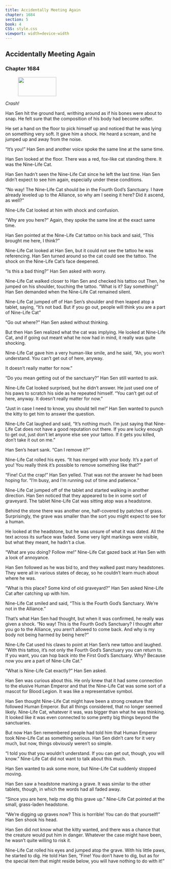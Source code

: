 ```yaml
---
title: Accidentally Meeting Again
chapter: 1684
section: 5
book: 4
CSS: style.css
viewport: width=device-width
---
```


## Accidentally Meeting Again

### Chapter 1684

<figure>
	<img src="../Images/gem.gif" alt="" id="gem" width="120" height="60" />
</figure>

*Crash!*

Han Sen hit the ground hard, writhing around as if his bones were about to snap. He felt sure that the composition of his body had become softer.

He set a hand on the floor to pick himself up and noticed that he was lying on something very soft. It gave him a shock. He heard a scream, and he jumped up and away from the noise.

“It’s you!” Han Sen and another voice spoke the same line at the same time.

Han Sen looked at the floor. There was a red, fox-like cat standing there. It was the Nine-Life Cat.

Han Sen hadn’t seen the Nine-Life Cat since he left the last time. Han Sen didn’t expect to see him again, especially under these conditions.

“No way! The Nine-Life Cat should be in the Fourth God’s Sanctuary. I have already leveled up to the Alliance, so why am I seeing it here? Did it ascend, as well?”

Nine-Life Cat looked at him with shock and confusion.

“Why are you here?” Again, they spoke the same line at the exact same time.

Han Sen pointed at the Nine-Life Cat tattoo on his back and said, “This brought me here, I think?”

Nine-Life Cat looked at Han Sen, but it could not see the tattoo he was referencing. Han Sen turned around so the cat could see the tattoo. The shock on the Nine-Life Cat’s face deepened.

“Is this a bad thing?” Han Sen asked with worry.

Nine-Life Cat walked closer to Han Sen and checked his tattoo out Then, he jumped on his shoulder, touching the tattoo. “What is it? Say something!” Han Sen demanded when the Nine-Life Cat remained silent.

Nine-Life Cat jumped off of Han Sen’s shoulder and then leaped atop a tablet, saying, “It’s not bad. But if you go out, people will think you are a part of Nine-Life Cat”

“Go out where?” Han Sen asked without thinking.

But then Han Sen realized what the cat was implying. He looked at Nine-Life Cat, and if going out meant what he now had in mind, it really was quite shocking.

Nine-Life Cat gave him a very human-like smile, and he said, “Ah, you won’t understand. You can’t get out of here, anyway.

It doesn’t really matter for now.”

“Do you mean getting out of the sanctuary?” Han Sen still wanted to ask.

Nine-Life Cat looked surprised, but he didn’t answer. He just used one of his paws to scratch his side as he repeated himself. “You can’t get out of here, anyway. It doesn’t really matter for now.”

“Just in case I need to know, you should tell me!” Han Sen wanted to punch the kitty to get him to answer the question.

Nine-Life Cat laughed and said, “It’s nothing much. I’m just saying that Nine-Life Cat does not have a good reputation out there. If you are lucky enough to get out, just don’t let anyone else see your tattoo. If it gets you killed, don’t take it out on me.”

Han Sen’s heart sank. “Can I remove it?”

Nine-Life Cat rolled his eyes. “It has merged with your body. It’s a part of you! You really think it’s possible to remove something like that?”

“Fine! Cut the crap!” Han Sen yelled. That was not the answer he had been hoping for. “I’m busy, and I’m running out of time and patience.”

Nine-Life Cat jumped off of the tablet and started walking in another direction. Han Sen noticed that they appeared to be in some sort of graveyard. The tablet Nine-Life Cat was sitting atop was a headstone.

Behind the stone there was another one, half-covered by patches of grass. Surprisingly, the grave was smaller than the sort you might expect to see for a human.

He looked at the headstone, but he was unsure of what it was dated. All the text across its surface was faded. Some very light markings were visible, but what they meant, he hadn’t a clue.

“What are you doing? Follow me!” Nine-Life Cat gazed back at Han Sen with a look of annoyance.

Han Sen followed as he was bid to, and they walked past many headstones. They were all in various states of decay, so he couldn’t learn much about where he was.

“What is this place? Some kind of old graveyard?” Han Sen asked Nine-Life Cat after catching up with him.

Nine-Life Cat smiled and said, “This is the Fourth God’s Sanctuary. We’re not in the Alliance.”

That’s what Han Sen had thought, but when it was confirmed, he really was given a shock. “No way! This is the Fourth God’s Sanctuary? I thought after you go to the Alliance, you aren’t allowed to come back. And why is my body not being harmed by being here?”

Nine-Life Cat used his claws to point at Han Sen’s new tattoo and laughed. “With this tattoo, it’s not only the Fourth God’s Sanctuary you can return to. If you want, you can hop back into the First God’s Sanctuary. Why? Because now you are a part of Nine-Life Cat.”

“What is Nine-Life Cat exactly?” Han Sen asked.

Han Sen was curious about this. He only knew that it had some connection to the elusive Human Emperor and that the Nine-Life Cat was some sort of a mascot for Blood Legion. It was like a representative symbol.

Han Sen thought Nine-Life Cat might have been a strong creature that followed Human Emperor. But all things considered, that no longer seemed likely. Nine-Life Cat, whatever it was, was bigger than what he was thinking. It looked like it was even connected to some pretty big things beyond the sanctuaries.

But now Han Sen remembered people had told him that Human Emperor took Nine-Life Cat as something serious. Han Sen didn’t care for it very much, but now, things obviously weren’t so simple.

“I told you that you wouldn’t understand. If you can get out, though, you will know.” Nine-Life Cat did not want to talk about this much.

Han Sen wanted to ask some more, but Nine-Life Cat suddenly stopped moving.

Han Sen saw a headstone marking a grave. It was similar to the other tablets, though, in which the words had all faded away.

“Since you are here, help me dig this grave up.” Nine-Life Cat pointed at the small, grass-laden headstone.

“We’re digging up graves now? This is horrible! You can do that yourself!” Han Sen shook his head.

Han Sen did not know what the kitty wanted, and there was a chance that the creature would put him in danger. Whatever the case might have been, he wasn’t quite willing to risk it.

Nine-Life Cat rolled his eyes and jumped atop the grave. With his little paws, he started to dig. He told Han Sen, “Fine! You don’t have to dig, but as for the special item that might reside below, you will have nothing to do with it!”